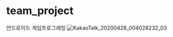 # team_project
안드로이드 게임프로그래밍
![KakaoTalk_20200428_004028232_03](https://user-images.githubusercontent.com/40654954/80394287-9c0d5400-88ec-11ea-87c3-a72d02fa42d5.jpg)

